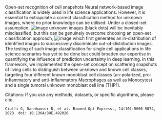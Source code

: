 Open-set recognition of cell snapshots
Neural network-based image classification is widely used in life science applications. However, it is essential to extrapolate a correct classification method for unknown images, where no prior knowledge can be utilised. Under a closed-set assumption,
![image](https://github.com/user-attachments/assets/3e21b71f-e920-4b0e-b7a2-163a3789169e)
unknown images (black dots) will be inevitably misclassified, but this can be genuinely overcome choosing an open-set classification approach,
![image](https://github.com/user-attachments/assets/6cacd7c5-5620-4ec6-b2b4-42fda0be78cc)
which first generates an in-distribution of identified images to successively discriminate out-of-distribution images. The testing of such image classification for single cell applications in life science scenarios has yet to be done but could broaden our expertise in quantifying the influence of prediction uncertainty in deep learning. In this framework, we implemented the open-set concept on scattering snapshots of living cells to distinguish between unknown and known cell classes, targeting four different known monoblast cell classes (un-polarized, pro-inflammatory and anti-inflammatory Macrophages as well as Monocytes) and a single tumoral unknown monoblast cell line (THP1).


Citations:
    If you use any methods, datasets, or specific algorithms, please cite.
    
    Cioffi G, Dannhauser D, et al. Biomed Opt Express., 14(10):5060-5074, 2023. doi: 10.1364/BOE.492028
